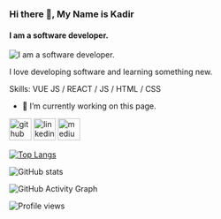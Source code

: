 ### Hi there 👋, My Name is Kadir
#### I am a software developer.
![I am a software developer.](https://arturssmirnovs.github.io/github-profile-readme-generator/images/banner.png)

I love developing software and learning something new.

Skills: VUE JS / REACT / JS / HTML / CSS

- 🔭 I’m currently working on this page. 


[<img src='https://cdn.jsdelivr.net/npm/simple-icons@3.0.1/icons/github.svg' alt='github' height='40'>](https://github.com/https://github.com/kadirseckin)  [<img src='https://cdn.jsdelivr.net/npm/simple-icons@3.0.1/icons/linkedin.svg' alt='linkedin' height='40'>](https://www.linkedin.com/in/https://www.linkedin.com/in/kadirseckin//)  [<img src='https://cdn.jsdelivr.net/npm/simple-icons@3.0.1/icons/medium.svg' alt='medium' height='40'>](https://kadirseckin.medium.com/)  

[![Top Langs](https://github-readme-stats.vercel.app/api/top-langs/?username=https://github.com/kadirseckin)](https://github.com/anuraghazra/github-readme-stats)

![GitHub stats](https://github-readme-stats.vercel.app/api?username=https://github.com/kadirseckin&show_icons=true)  

![GitHub Activity Graph](https://activity-graph.herokuapp.com/graph?username=https://github.com/kadirseckin)  

![Profile views](https://gpvc.arturio.dev/https://github.com/kadirseckin)  
